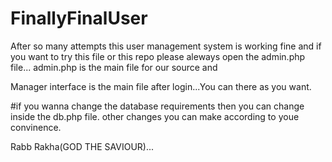 # FinallyFinalUser

After so many attempts this user management system is working fine and if you want to try this 
file or this repo please aleways open the admin.php file...
admin.php is the main file for our source and

Manager interface is the main file after login...You can there as you want.


#if you wanna change the database requirements then you can change inside the db.php file.
other changes you can make according to youe convinence.

Rabb Rakha(GOD THE SAVIOUR)...
